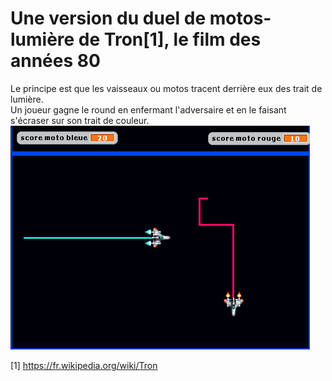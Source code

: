 # Une version du duel de motos-lumière de Tron[1], le film des années 80
Le principe est que les vaisseaux ou motos tracent derrière eux des trait de lumière.  
Un joueur gagne le round en enfermant l'adversaire et en le faisant s'écraser sur son trait de couleur.    
![Alt text](screenshot_TronDuel.png)

[1] https://fr.wikipedia.org/wiki/Tron
